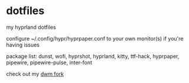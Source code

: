 # dotfiles
my hyprland dotfiles

configure ~/.config/hypr/hyprpaper.conf to your own monitor(s) if you're having issues

package list: dunst, wofi, hyprshot, hyprland, kitty, ttf-hack, hyprpaper, pipewire, pipewire-pulse, inter-font

check out my [dwm fork](https://github.com/AsmLuna/suckless)
